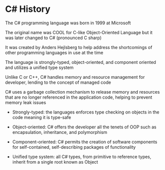 # C# History

The C# programming language was born in 1999 at Microsoft

The original name was COOL for C-like Object-Oriented Language but it was later changed to C# (pronounced C sharp)

It was created by Anders Hejlsberg to help address the shortcomings of other programming languages in use at the time

The language is strongly-typed, object-oriented, and component oriented and utilizes a unified type system

Unlike C or C++, C# handles memory and resource management for developer, lending to the concept of managed code

C# uses a garbage collection mechanism to release memory and resources that are no longer referenced in the application code, helping to prevent memory leak issues

- Strongly-typed: the languages enforces type checking on objects in the code meaning it is type-safe

- Object-oriented: C# offers the developer all the tenets of OOP such as encapsulation, inheritance, and polymorphism

- Component-oriented: C# permits the creation of software components for self-contained, self-describing packages of functionality

- Unified type system: all C# types, from primitive to reference types, inherit from a single root known as Object

